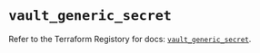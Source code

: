 # `vault_generic_secret`

Refer to the Terraform Registory for docs: [`vault_generic_secret`](https://www.terraform.io/docs/providers/vault/r/generic_secret).
